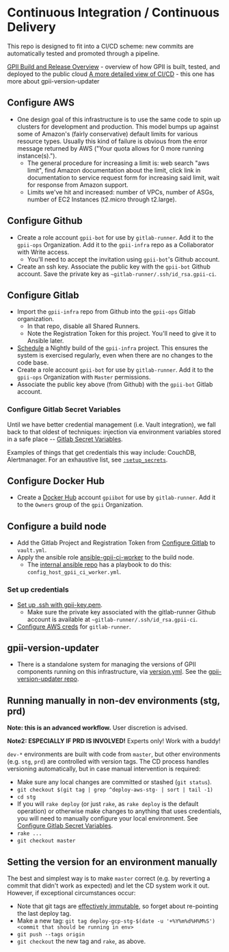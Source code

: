 # Continuous Integration / Continuous Delivery

This repo is designed to fit into a CI/CD scheme: new commits are automatically tested and promoted through a pipeline.

[GPII Build and Release Overview](https://docs.google.com/presentation/d/1vkVi1iCDSqdfC9YPmpd-xyUJORFtXE72soLtFLHEEcg/view://docs.google.com/presentation/d/1l8qQEvFaml_qgc0fynHScVhWseu0loytcYaFP_m0tBs/view) - overview of how GPII is built, tested, and deployed to the public cloud
[A more detailed view of CI/CD](https://docs.google.com/presentation/d/1vkVi1iCDSqdfC9YPmpd-xyUJORFtXE72soLtFLHEEcg/view) - this one has more about gpii-version-updater

## Configure AWS

   * One design goal of this infrastructure is to use the same code to spin up clusters for development and production. This model bumps up against some of Amazon's (fairly conservative) default limits for various resource types. Usually this kind of failure is obvious from the error message returned by AWS ("Your quota allows for 0 more running instance(s).").
      * The general procedure for increasing a limit is: web search "aws <name of thing> limit", find Amazon documentation about the limit, click link in documentation to service request form for increasing said limit, wait for response from Amazon support.
      * Limits we've hit and increased: number of VPCs, number of ASGs, number of EC2 Instances (t2.micro through t2.large).

## Configure Github

   * Create a role account `gpii-bot` for use by `gitlab-runner`. Add it to the `gpii-ops` Organization. Add it to the `gpii-infra` repo as a Collaborator with Write access.
      * You'll need to accept the invitation using `gpii-bot`'s Github account.
   * Create an ssh key. Associate the public key with the `gpii-bot` Github account. Save the private key as `~gitlab-runner/.ssh/id_rsa.gpii-ci`.

## Configure Gitlab

   * Import the `gpii-infra` repo from Github into the `gpii-ops` Gitlab organization.
      * In that repo, disable all Shared Runners.
      * Note the Registration Token for this project. You'll need to give it to Ansible later.
   * [Schedule](https://docs.gitlab.com/ce/user/project/pipelines/schedules.html) a Nightly build of the `gpii-infra` project. This ensures the system is exercised regularly, even when there are no changes to the code base.
   * Create a role account `gpii-bot` for use by `gitlab-runner`. Add it to the `gpii-ops` Organization with `Master` permissions.
   * Associate the public key above (from Github) with the `gpii-bot` Gitlab account.

### Configure Gitlab Secret Variables

Until we have better credential management (i.e. Vault integration), we fall back to that oldest of techniques: injection via environment variables stored in a safe place -- [Gitlab Secret Variables](https://gitlab.com/gpii-ops/gpii-infra/settings/ci_cd).

Examples of things that get credentials this way include: CouchDB, Alertmanager. For an exhaustive list, see [`:setup_secrets`](https://github.com/gpii-ops/gpii-infra/blob/master/modules/deploy/Rakefile).

## Configure Docker Hub

   * Create a [Docker Hub](https://hub.docker.com) account `gpiibot` for use by `gitlab-runner`. Add it to the `Owners` group of the `gpii` Organization.

## Configure a build node

   * Add the Gitlab Project and Registration Token from [Configure Gitlab](CI-CD.md#configure-gitlab) to `vault.yml`.
   * Apply the ansible role [ansible-gpii-ci-worker](https://github.com/idi-ops/ansible-gpii-ci-worker) to the build node.
      * The [internal ansible repo](https://github.com/inclusive-design/ops) has a playbook to do this: `config_host_gpii_ci_worker.yml`.

### Set up credentials

   * [Set up .ssh with gpii-key.pem](README.md#configure-ssh).
      * Make sure the private key associated with the gitlab-runner Github account is available at `~gitlab-runner/.ssh/id_rsa.gpii-ci`.
   * [Configure AWS creds](README.md#install-packages) for `gitlab-runner`.

## gpii-version-updater

   * There is a standalone system for managing the versions of GPII components running on this infrastructure, via [version.yml](https://github.com/gpii-ops/gpii-infra/blob/master/modules/deploy/version.yml). See the [gpii-version-updater repo](https://github.com/gpii-ops/gpii-version-updater).

## Running manually in non-dev environments (stg, prd)

**Note: this is an advanced workflow.** User discretion is advised.

**Note2: ESPECIALLY IF PRD IS INVOLVED!** Experts only! Work with a buddy!

`dev-*` environments are built with code from `master`, but other environments (e.g. `stg`, `prd`) are controlled with version tags. The CD process handles versioning automatically, but in case manual intervention is required:
   * Make sure any local changes are committed or stashed (`git status`).
   * `git checkout $(git tag | grep ^deploy-aws-stg- | sort | tail -1)`
   * `cd stg`
   * If you will `rake deploy` (or just `rake`, as `rake deploy` is the default operation) or otherwise make changes to anything that uses credentials, you will need to manually configure your local environment. See [Configure Gitlab Secret Variables](#configure-gitlab-secret-variables).
   * `rake ...`
   * `git checkout master`

## Setting the version for an environment manually

The best and simplest way is to make `master` correct (e.g. by reverting a commit that didn't work as expected) and let the CD system work it out. However, if exceptional circumstances occur:
   * Note that git tags are [effectively immutable](https://git-scm.com/docs/git-tag#_on_re_tagging), so forget about re-pointing the last deploy tag.
   * Make a new tag: `git tag deploy-gcp-stg-$(date -u '+%Y%m%d%H%M%S') <commit that should be running in env>`
   * `git push --tags origin`
   * `git checkout` the new tag and `rake`, as above.
